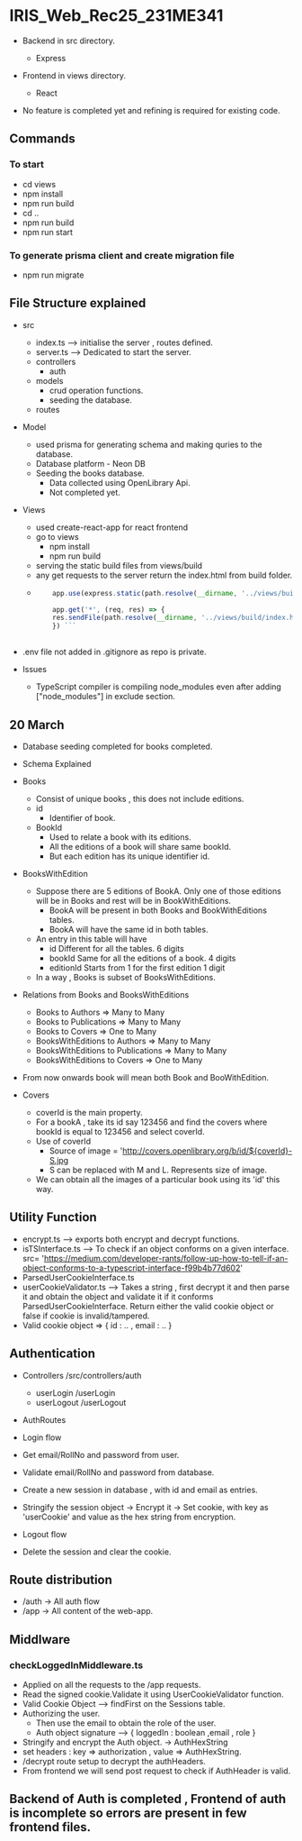 # IRIS_Web_Rec25_231ME341 

- Backend in src directory.     
  - Express 
- Frontend in views directory.  
  - React 

- No feature is completed yet and refining is required for existing code.  

## Commands 

### To start 
- cd views
- npm install
- npm run build 
- cd .. 
- npm run build 
- npm run start 

### To generate prisma client and create migration file
- npm  run  migrate 
    

## File Structure explained 

- src 
  - index.ts --> initialise the server  , routes defined. 
  - server.ts --> Dedicated to start the server.
  - controllers 
     - auth 
  - models  
    - crud operation  functions.
    - seeding the database. 
  - routes 

- Model 
  - used prisma for generating schema and making quries to  the database.
  - Database platform  - Neon DB 
  - Seeding the books database. 
    - Data collected using OpenLibrary Api.
    - Not completed yet. 




 

- Views
  - used create-react-app for react frontend
  - go to views 
    - npm install  
    - npm run build 
  - serving the static  build files from  views/build  
  - any get requests to the server return the index.html from  build folder.
  - ``` javascript 
        app.use(express.static(path.resolve(__dirname, '../views/build')))

        app.get('*', (req, res) => {
        res.sendFile(path.resolve(__dirname, '../views/build/index.html'))
        }) ```
        
- .env file not added in .gitignore as repo is private. 

- Issues 
  - TypeScript compiler is compiling node_modules even  after adding ["node_modules"] in exclude section. 

## 20 March 

- Database seeding completed for books completed.  
- Schema Explained 
- Books
  - Consist of unique books , this does not include editions.
  - id
    - Identifier of book.  
  - BookId  
    - Used to relate a book with its editions. 
    - All the editions of a book will share same bookId. 
    - But each edition has its unique identifier id.
     
  
  
- BooksWithEdition
  - Suppose there are 5 editions of BookA. Only one of those editions will be in       Books and rest will be in BookWithEditions. 
    - BookA will be present in both Books and BookWithEditions tables. 
    - BookA will have the same id  in both tables.
  - An entry in this table will have 
    - id        Different for all the tables.          6 digits 
    - bookId    Same for  all the editions of a book.  4 digits 
    - editionId Starts from 1 for the first edition    1 digit 
  - In a way ,  Books is subset of BooksWithEditions. 
  
- Relations from Books and BooksWithEditions
  - Books to Authors                   => Many to Many 
  - Books to Publications              => Many to Many 
  - Books to Covers                    => One  to Many 
  - BooksWithEditions to Authors       => Many to Many 
  - BooksWithEditions to Publications  => Many to Many 
  - BooksWithEditions to Covers        => One  to Many   


- From now onwards book will mean  both Book and BooWithEdition. 
- Covers 
  - coverId is the main property. 
  - For a bookA , take its id say 123456  and find the covers where bookId is equal to 123456 and select coverId.  
  - Use of coverId 
    - Source of image = 'http://covers.openlibrary.org/b/id/${coverId}-S.jpg 
    - S can be replaced with M and L. Represents size of image.
  - We can obtain all the images of a particular book using its 'id' this way. 


## Utility Function 
- encrypt.ts       --> exports both encrypt and decrypt functions.
- isTSInterface.ts --> To check if an object conforms on a given interface.  src= 'https://medium.com/developer-rants/follow-up-how-to-tell-if-an-object-conforms-to-a-typescript-interface-f99b4b77d602'
- ParsedUserCookieInterface.ts 
- userCookieValidator.ts  --> Takes a string ,  first decrypt it and then parse it  and obtain the object and validate it if it conforms ParsedUserCookieInterface. Return either the valid cookie object or false if cookie is invalid/tampered. 
- Valid cookie object => { id : .. , email : ..  } 
 

## Authentication 
 
 - Controllers     /src/controllers/auth
   - userLogin     /userLogin 
   - userLogout    /userLogout 

- AuthRoutes    
 
- Login flow 
 - Get email/RollNo and password from user.
 - Validate email/RollNo  and password  from database.
 - Create a new session in database , with id and email as entries. 
 - Stringify the session object -> Encrypt it   -> Set cookie, with key as 'userCookie' and value as the hex string from encryption.   

- Logout flow 
 - Delete the session and clear the cookie. 

## Route distribution 
- /auth -> All auth flow  
- /app  -> All content of the web-app. 


## Middlware  
### checkLoggedInMiddleware.ts 
- Applied on all the requests to the /app requests.
- Read the signed cookie.Validate it using UserCookieValidator function. 
- Valid Cookie Object --> findFirst on the Sessions table. 
- Authorizing the user.  
   - Then use the email to obtain the role of the user. 
   - Auth object signature --> { loggedIn : boolean  ,email  ,  role  } 
- Stringify and  encrypt the Auth object.  -> AuthHexString 
- set headers  : key => authorization , value => AuthHexString. 
- /decrypt route setup to decrypt the authHeaders. 
- From frontend we will send post request to check if AuthHeader  is valid.   

## Backend of Auth is completed , Frontend of auth  is incomplete so errors are present in few frontend files. 